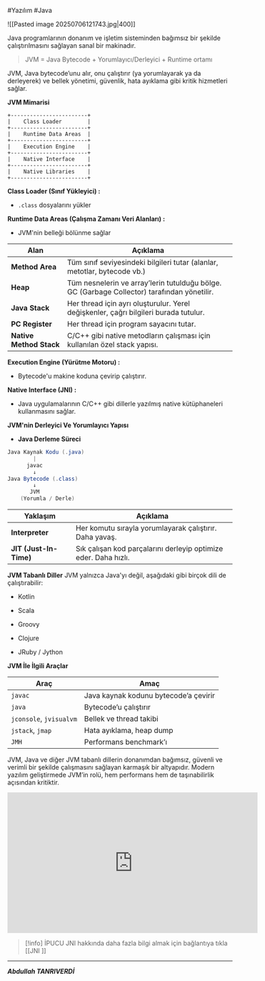#Yazılım #Java 

![[Pasted image 20250706121743.jpg|400]]


Java programlarının donanım ve işletim sisteminden bağımsız bir şekilde çalıştırılmasını sağlayan sanal bir makinadır. 

>JVM = Java Bytecode + Yorumlayıcı/Derleyici + Runtime ortamı

JVM, Java bytecode’unu alır, onu çalıştırır (ya yorumlayarak ya da derleyerek) ve bellek yönetimi, güvenlik, hata ayıklama gibi kritik hizmetleri sağlar.


**JVM Mimarisi**


```pgsql
+------------------------+
|    Class Loader        |
+------------------------+
|    Runtime Data Areas  |
+------------------------+
|    Execution Engine    |
+------------------------+
|    Native Interface    |
+------------------------+
|    Native Libraries    |
+------------------------+

```


**Class Loader (Sınıf Yükleyici) :**
- `.class` dosyalarını yükler

**Runtime Data Areas (Çalışma Zamanı Veri Alanları) :** 
- JVM'nin belleği bölünme sağlar

|Alan|Açıklama|
|---|---|
|**Method Area**|Tüm sınıf seviyesindeki bilgileri tutar (alanlar, metotlar, bytecode vb.)|
|**Heap**|Tüm nesnelerin ve array’lerin tutulduğu bölge. GC (Garbage Collector) tarafından yönetilir.|
|**Java Stack**|Her thread için ayrı oluşturulur. Yerel değişkenler, çağrı bilgileri burada tutulur.|
|**PC Register**|Her thread için program sayacını tutar.|
|**Native Method Stack**|C/C++ gibi native metodların çalışması için kullanılan özel stack yapısı.|


**Execution Engine (Yürütme Motoru) :**
- Bytecode'u makine koduna çevirip çalıştırır.

**Native Interface (JNI) :**
- Java uygulamalarının C/C++ gibi dillerle yazılmış native kütüphaneleri kullanmasını sağlar.

**JVM'nin Derleyici Ve Yorumlayıcı Yapısı**

- **Java Derleme Süreci**
```java
Java Kaynak Kodu (.java)
        |
      javac
        ↓
Java Bytecode (.class)
        ↓
       JVM
    (Yorumla / Derle)

```

|Yaklaşım|Açıklama|
|---|---|
|**Interpreter**|Her komutu sırayla yorumlayarak çalıştırır. Daha yavaş.|
|**JIT (Just-In-Time)**|Sık çalışan kod parçalarını derleyip optimize eder. Daha hızlı.|

**JVM Tabanlı Diller**
JVM yalnızca Java'yı değil, aşağıdaki gibi birçok dili de çalıştırabilir:
- Kotlin
    
- Scala
    
- Groovy
    
- Clojure
    
- JRuby / Jython

**JVM İle İlgili Araçlar**

|Araç|Amaç|
|---|---|
|`javac`|Java kaynak kodunu bytecode’a çevirir|
|`java`|Bytecode’u çalıştırır|
|`jconsole`, `jvisualvm`|Bellek ve thread takibi|
|`jstack`, `jmap`|Hata ayıklama, heap dump|
|`JMH`|Performans benchmark’ı|
JVM, Java ve diğer JVM tabanlı dillerin donanımdan bağımsız, güvenli ve verimli bir şekilde çalışmasını sağlayan karmaşık bir altyapıdır. Modern yazılım geliştirmede JVM’in rolü, hem performans hem de taşınabilirlik açısından kritiktir.


<iframe width="560" height="315" src="https://www.youtube.com/embed/G1ubVOl9IBw" frameborder="0" allow="accelerometer; autoplay; clipboard-write; encrypted-media; gyroscope; picture-in-picture" allowfullscreen></iframe>

> [!info] İPUCU
> JNI hakkında daha fazla bilgi almak için bağlantıya tıkla [[JNI ]]

---


***Abdullah TANRIVERDİ***

